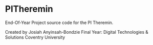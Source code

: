 # PITheremin #
End-Of-Year Project source code for the PI Theremin.




Created by Josiah Anyinsah-Bondzie
Final Year: Digital Technologies & Solutions 
Coventry University



